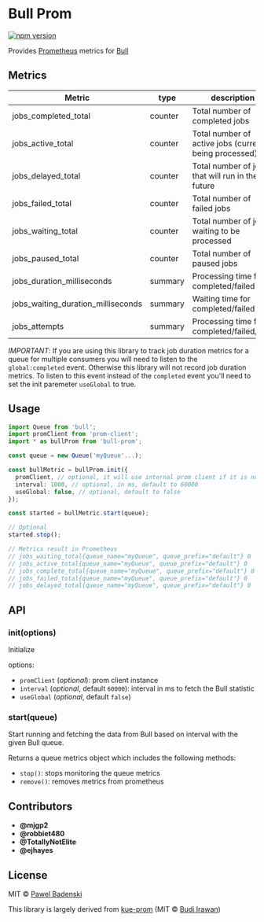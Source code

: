 # Bull Prom
[![npm version](https://badge.fury.io/js/bull-prom.svg?style=flat)](http://badge.fury.io/js/bull-prom)

Provides [Prometheus](https://prometheus.io/) metrics for [Bull](https://github.com/OptimalBits/bull)

## Metrics

| Metric                              | type    | description                                             |
|-------------------------------------|---------|---------------------------------------------------------|
| jobs_completed_total                | counter | Total number of completed jobs                          |
| jobs_active_total                   | counter | Total number of active jobs (currently being processed) |
| jobs_delayed_total                  | counter | Total number of jobs that will run in the future        |
| jobs_failed_total                   | counter | Total number of failed jobs                             |
| jobs_waiting_total                  | counter | Total number of jobs waiting to be processed            |
| jobs_paused_total                   | counter | Total number of paused jobs                             |
| jobs_duration_milliseconds          | summary | Processing time for completed/failed                    |
| jobs_waiting_duration_milliseconds  | summary | Waiting time for completed/failed                       |
| jobs_attempts                       | summary | Processing time for completed/failed/jobs               |

_IMPORTANT_: If you are using this library to track job duration metrics for a queue for multiple consumers you will need to listen to the `global:completed` event. Otherwise this library will not record job duration metrics. To listen to this event instead of the `completed` event you'll need to set the init paremeter `useGlobal` to true.

## Usage
```typescript
import Queue from 'bull';
import promClient from 'prom-client';
import * as bullProm from 'bull-prom';

const queue = new Queue('myQueue'...);

const bullMetric = bullProm.init({
  promClient, // optional, it will use internal prom client if it is not given
  interval: 1000, // optional, in ms, default to 60000
  useGlobal: false, // optional, default to false
});

const started = bullMetric.start(queue);

// Optional
started.stop();

// Metrics result in Prometheus
// jobs_waiting_total{queue_name="myQueue", queue_prefix="default"} 0
// jobs_active_total{queue_name="myQueue", queue_prefix="default"} 0
// jobs_complete_total{queue_name="myQueue", queue_prefix="default"} 0
// jobs_failed_total{queue_name="myQueue", queue_prefix="default"} 0
// jobs_delayed_total{queue_name="myQueue", queue_prefix="default"} 0
```

## API
### init(options)
Initialize

options:
- `promClient` (*optional*): prom client instance
- `interval` (*optional*, default `60000`): interval in ms to fetch the Bull statistic
- `useGlobal` (*optional*, default `false`)

### start(queue)
Start running and fetching the data from Bull based on interval with the given Bull queue.

Returns a queue metrics object which includes the following methods:
- `stop()`: stops monitoring the queue metrics
- `remove()`: removes metrics from prometheus


## Contributors

* **@mjgp2**
* **@robbiet480**
* **@TotallyNotElite**
* **@ejhayes**

## License
MIT © [Pawel Badenski](https://github.com/pbadenski)

This library is largely derived from [kue-prom](https://github.com/deerawan/kue-prom) (MIT © [Budi Irawan](https://github.com/deerawan))

